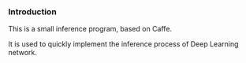 ### Introduction
This is a small inference program, based on Caffe.

It is used to quickly implement the inference process of Deep Learning network.
